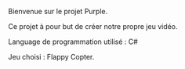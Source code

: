 Bienvenue sur le projet Purple.

Ce projet à pour but de créer notre propre jeu vidéo.

Language de programmation utilisé : C#

Jeu choisi : Flappy Copter.


